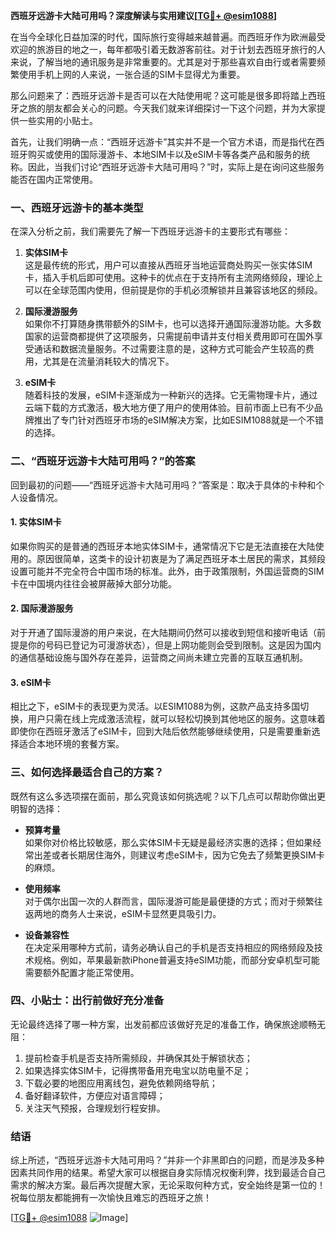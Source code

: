 **西班牙远游卡大陆可用吗？深度解读与实用建议[[TG💪+ @esim1088](https://t.me/s/esim1088)]**

在当今全球化日益加深的时代，国际旅行变得越来越普遍。而西班牙作为欧洲最受欢迎的旅游目的地之一，每年都吸引着无数游客前往。对于计划去西班牙旅行的人来说，了解当地的通讯服务是非常重要的。尤其是对于那些喜欢自由行或者需要频繁使用手机上网的人来说，一张合适的SIM卡显得尤为重要。

那么问题来了：西班牙远游卡是否可以在大陆使用呢？这可能是很多即将踏上西班牙之旅的朋友都会关心的问题。今天我们就来详细探讨一下这个问题，并为大家提供一些实用的小贴士。

首先，让我们明确一点：“西班牙远游卡”其实并不是一个官方术语，而是指代在西班牙购买或使用的国际漫游卡、本地SIM卡以及eSIM卡等各类产品和服务的统称。因此，当我们讨论“西班牙远游卡大陆可用吗？”时，实际上是在询问这些服务能否在国内正常使用。

### 一、西班牙远游卡的基本类型

在深入分析之前，我们需要先了解一下西班牙远游卡的主要形式有哪些：

1. **实体SIM卡**  
   这是最传统的形式，用户可以直接从西班牙当地运营商处购买一张实体SIM卡，插入手机后即可使用。这种卡的优点在于支持所有主流网络频段，理论上可以在全球范围内使用，但前提是你的手机必须解锁并且兼容该地区的频段。

2. **国际漫游服务**  
   如果你不打算随身携带额外的SIM卡，也可以选择开通国际漫游功能。大多数国家的运营商都提供了这项服务，只需提前申请并支付相关费用即可在国外享受通话和数据流量服务。不过需要注意的是，这种方式可能会产生较高的费用，尤其是在流量消耗较大的情况下。

3. **eSIM卡**  
   随着科技的发展，eSIM卡逐渐成为一种新兴的选择。它无需物理卡片，通过云端下载的方式激活，极大地方便了用户的使用体验。目前市面上已有不少品牌推出了专门针对西班牙市场的eSIM解决方案，比如ESIM1088就是一个不错的选择。

### 二、“西班牙远游卡大陆可用吗？”的答案

回到最初的问题——“西班牙远游卡大陆可用吗？”答案是：取决于具体的卡种和个人设备情况。

#### 1. 实体SIM卡  
如果你购买的是普通的西班牙本地实体SIM卡，通常情况下它是无法直接在大陆使用的。原因很简单，这类卡的设计初衷是为了满足西班牙本土居民的需求，其频段设置可能并不完全符合中国市场的标准。此外，由于政策限制，外国运营商的SIM卡在中国境内往往会被屏蔽掉大部分功能。

#### 2. 国际漫游服务  
对于开通了国际漫游的用户来说，在大陆期间仍然可以接收到短信和接听电话（前提是你的号码已登记为可漫游状态），但是上网功能则会受到限制。这是因为国内的通信基础设施与国外存在差异，运营商之间尚未建立完善的互联互通机制。

#### 3. eSIM卡  
相比之下，eSIM卡的表现更为灵活。以ESIM1088为例，这款产品支持多国切换，用户只需在线上完成激活流程，就可以轻松切换到其他地区的服务。这意味着即使你在西班牙激活了eSIM卡，回到大陆后依然能够继续使用，只是需要重新选择适合本地环境的套餐方案。

### 三、如何选择最适合自己的方案？

既然有这么多选项摆在面前，那么究竟该如何挑选呢？以下几点可以帮助你做出更明智的选择：

- **预算考量**  
  如果你对价格比较敏感，那么实体SIM卡无疑是最经济实惠的选择；但如果经常出差或者长期居住海外，则建议考虑eSIM卡，因为它免去了频繁更换SIM卡的麻烦。

- **使用频率**  
  对于偶尔出国一次的人群而言，国际漫游可能是最便捷的方式；而对于频繁往返两地的商务人士来说，eSIM卡显然更具吸引力。

- **设备兼容性**  
  在决定采用哪种方式前，请务必确认自己的手机是否支持相应的网络频段及技术规格。例如，苹果最新款iPhone普遍支持eSIM功能，而部分安卓机型可能需要额外配置才能正常使用。

### 四、小贴士：出行前做好充分准备

无论最终选择了哪一种方案，出发前都应该做好充足的准备工作，确保旅途顺畅无阻：

1. 提前检查手机是否支持所需频段，并确保其处于解锁状态；
2. 如果选择实体SIM卡，记得携带备用充电宝以防电量不足；
3. 下载必要的地图应用离线包，避免依赖网络导航；
4. 备好翻译软件，方便应对语言障碍；
5. 关注天气预报，合理规划行程安排。

### 结语

综上所述，“西班牙远游卡大陆可用吗？”并非一个非黑即白的问题，而是涉及多种因素共同作用的结果。希望大家可以根据自身实际情况权衡利弊，找到最适合自己需求的解决方案。最后再次提醒大家，无论采取何种方式，安全始终是第一位的！祝每位朋友都能拥有一次愉快且难忘的西班牙之旅！

[[TG💪+ @esim1088](https://t.me/s/esim1088) ![Image](https://i.postimg.cc/4NQfJmqS/Snipaste-2025-05-13-00-14-12.png)]